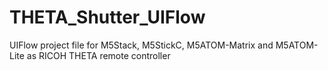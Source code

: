 # THETA_Shutter_UIFlow
UIFlow project file for M5Stack, M5StickC, M5ATOM-Matrix and M5ATOM-Lite as RICOH THETA remote controller
